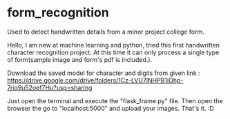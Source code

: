 # form_recognition
Used to detect handwritten details from a minor project college form.

Hello, I am new at machine learning and python, tried this first handwritten character recognition project. At this time it can only process a single type of form(sample  image and form's pdf is included.).

Download the saved model for character and digits from given link :
https://drive.google.com/drive/folders/1Cz-LVU7lNHPB1iOhp-7riq9u52oef7Hu?usp=sharing


Just open the terminal and execute the "flask_frame.py" file.
Then open the browser the go to "localhost:5000" and upload your images.
That's it. :D

